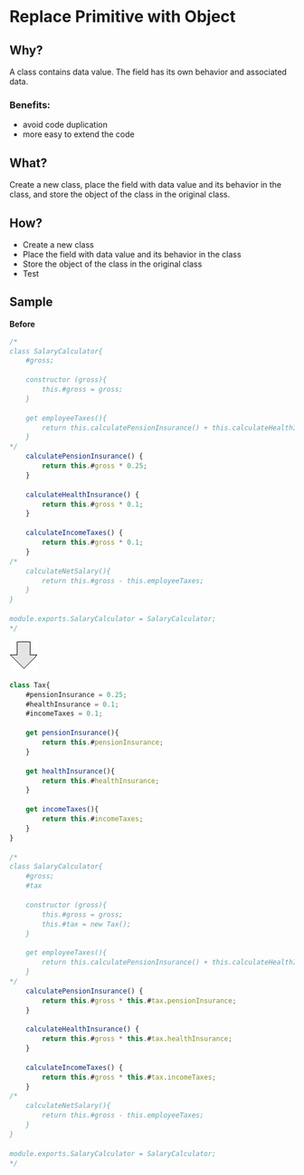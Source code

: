 # Replace Primitive with Object
## Why?
A class contains data value. The field has its own behavior and associated data.
### Benefits:
- avoid code duplication
- more easy to extend the code
## What?
Create a new class, place the field with data value and its behavior in the class, and store the object of the class in the original class.
## How?
- Create a new class
- Place the field with data value and its behavior in the class
- Store the object of the class in the original class
- Test
## Sample
**Before**
```js
/*
class SalaryCalculator{
    #gross;

    constructor (gross){
        this.#gross = gross;
    }

    get employeeTaxes(){
        return this.calculatePensionInsurance() + this.calculateHealthInsurance() + this.calculateIncomeTaxes();
    }
*/
    calculatePensionInsurance() {
        return this.#gross * 0.25;
    }

    calculateHealthInsurance() {
        return this.#gross * 0.1;
    }

    calculateIncomeTaxes() {
        return this.#gross * 0.1;
    }
/*
    calculateNetSalary(){
        return this.#gross - this.employeeTaxes;
    }
}

module.exports.SalaryCalculator = SalaryCalculator;
*/
```
![After refactoring](../../../images/arrow.png)
```js
class Tax{
    #pensionInsurance = 0.25;
    #healthInsurance = 0.1;
    #incomeTaxes = 0.1;

    get pensionInsurance(){
        return this.#pensionInsurance;
    }
    
    get healthInsurance(){
        return this.#healthInsurance;
    }
    
    get incomeTaxes(){
        return this.#incomeTaxes;
    }
}

/*
class SalaryCalculator{
    #gross;
    #tax

    constructor (gross){
        this.#gross = gross;
        this.#tax = new Tax();
    }

    get employeeTaxes(){
        return this.calculatePensionInsurance() + this.calculateHealthInsurance() + this.calculateIncomeTaxes();
    }
*/
    calculatePensionInsurance() {
        return this.#gross * this.#tax.pensionInsurance;
    }

    calculateHealthInsurance() {
        return this.#gross * this.#tax.healthInsurance;
    }

    calculateIncomeTaxes() {
        return this.#gross * this.#tax.incomeTaxes;
    }
/*
    calculateNetSalary(){
        return this.#gross - this.employeeTaxes;
    }
}

module.exports.SalaryCalculator = SalaryCalculator;
*/
```
